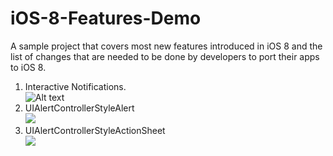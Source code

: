 iOS-8-Features-Demo
===================

A sample project that covers most new features introduced in iOS 8 and the list of changes that are needed to be done by developers to port their apps to iOS 8.

 1. Interactive Notifications.
 <br/>![Alt text](/blob/master/Screenshots/1-InteractiveNotification.png?raw=true "Interactive Notifications")
 2. UIAlertControllerStyleAlert
  <br/><img src="http://i.imgur.com/laJJ6Kd.png"></img>
 3. UIAlertControllerStyleActionSheet
  <br/><img src="http://i.imgur.com/laJJ6Kd.png"></img>
